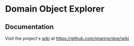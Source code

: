 # Domain Object Explorer 

Documentation
-------------
Visit the project's [wiki](https://github.com/jmarine/doe/wiki) at https://github.com/jmarine/doe/wiki


